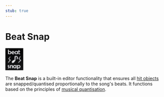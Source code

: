 ```yaml
---
stub: true
---
```


# Beat Snap

![The symbol for Beat Snap as portrayed in an early osu! editor build (circa 2007)](img/beat_snap.png "The symbol for Beat Snap as portrayed in an early osu! editor build (circa 2007)")

The **Beat Snap** is a built-in editor functionality that ensures all [hit objects](/wiki/Hit_Object) are snapped/quantised proportionally to the song's beats. It functions based on the principles of [musical quantisation](https://en.wikipedia.org/wiki/Quantization_(music)).
